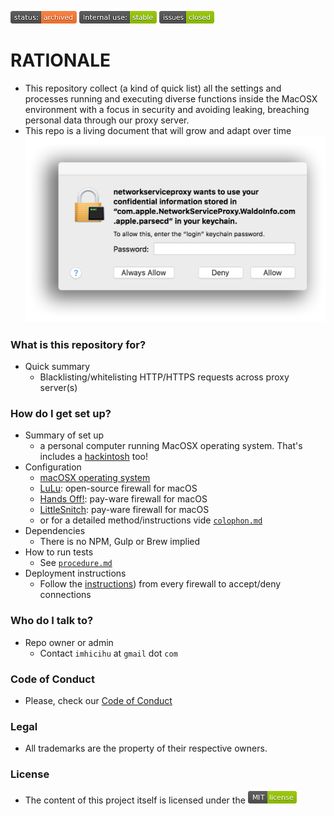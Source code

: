 ![status-archived](images/3278295154-status_archived.png)
![internaluse-green](images/3847436881-internal_use_stable.png)
![issues-closed](images/1555006384-issues_closed.png)

# RATIONALE #

* This repository collect (a kind of quick list) all the settings and processes running and executing diverse functions inside the MacOSX environment with a focus in security and avoiding leaking, breaching personal data through our proxy server.
* This repo is a living document that will grow and adapt over time
![waldoinfo.png](images/3410292979-waldoinfo.png)

### What is this repository for? ###

* Quick summary
    - Blacklisting/whitelisting HTTP/HTTPS requests across proxy server(s)

### How do I get set up? ###

* Summary of set up
    - a personal computer running MacOSX operating system. That's includes a [hackintosh](https://en.wikipedia.org/wiki/Hackintosh) too!
* Configuration
    - [macOSX operating system](https://en.wikipedia.org/wiki/Macintosh_operating_systems)
	- [LuLu](https://objective-see.com/products/lulu.html): open-source firewall for macOS
	- [Hands Off!](https://www.oneperiodic.com/products/handsoff/): pay-ware firewall for macOS
	- [LittleSnitch](https://www.obdev.at/products/littlesnitch/index.html): pay-ware firewall for macOS
	- or for a detailed method/instructions vide [`colophon.md`](colophon.md)
* Dependencies
    - There is no NPM, Gulp or Brew implied
* How to run tests
    - See [`procedure.md`](Procedure.md)
* Deployment instructions
    - Follow the [instructions](Procedure.md)) from every firewall to accept/deny connections

### Who do I talk to? ###

* Repo owner or admin
    - Contact `imhicihu` at `gmail` dot `com`

### Code of Conduct

* Please, check our [Code of Conduct](code_of_conduct.md)

### Legal ###

* All trademarks are the property of their respective owners.

### License ###

* The content of this project itself is licensed under the ![MIT Licence](images/2049852260-MIT-license-green.png) 